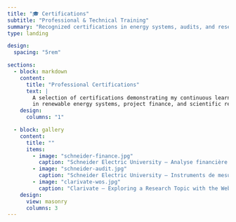 ```yaml
---
title: "🎓 Certifications"
subtitle: "Professional & Technical Training"
summary: "Recognized certifications in energy systems, audits, and research tools."
type: landing

design:
  spacing: "5rem"

sections:
  - block: markdown
    content:
      title: "Professional Certifications"
      text: |
        A selection of certifications demonstrating my continuous learning and specialization
        in renewable energy systems, project finance, and scientific research.
    design:
      columns: "1"

  - block: gallery
    content:
      title: ""
      items:
        - image: "schneider-finance.jpg"
          caption: "Schneider Electric University — Analyse financière des projets I (2024)"
        - image: "schneider-audit.jpg"
          caption: "Schneider Electric University — Instruments de mesure pour les audits énergétiques I (2023)"
        - image: "clarivate-wos.jpg"
          caption: "Clarivate — Exploring a Research Topic with the Web of Science (2025)"
    design:
      view: masonry
      columns: 3
---
```

